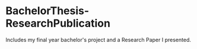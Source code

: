 # BachelorThesis-ResearchPublication
Includes my final year bachelor's project and a Research Paper I presented.

